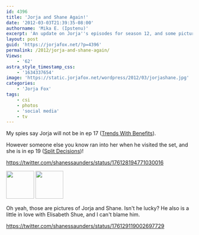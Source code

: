 ```yaml
---
id: 4396
title: 'Jorja and Shane Again!'
date: '2012-03-03T21:39:35-08:00'
authorname: 'Mika E. (Ipstenu)'
excerpt: 'An update on Jorja''s episodes for season 12, and some pictures!'
layout: post
guid: 'https://jorjafox.net/?p=4396'
permalink: /2012/jorja-and-shane-again/
Views:
    - '62'
astra_style_timestamp_css:
    - '1634337654'
image: 'https://static.jorjafox.net/wordpress/2012/03/jorjashane.jpg'
categories:
    - 'Jorja Fox'
tags:
    - csi
    - photos
    - 'social media'
    - tv
---
```


My spies say Jorja will not be in ep 17 (<a title="Trends With Benefits" href="https://jorjafox.net/wiki/Trends_With_Benefits">Trends With Benefits</a>).

However someone else you know ran into her when he visited the set, and she is in ep 19 (<a title="Split Decisions" href="https://jorjafox.net/wiki/Split_Decisions">Split Decisions</a>)!

https://twitter.com/shanessaunders/status/176128194771030016

<a href="https://jorjafox.net/gallery/tv/csi/pub/s12/candid/1219-shane01.jpg"><img title="Shane and Jorja" src="https://jorjafox.net/gallery/cache/tv/csi/pub/s12/candid/1219-shane01_200_cw200_ch200_thumb.jpg" alt="" width="75" height="75" /></a> <a href="https://jorjafox.net/gallery/tv/csi/pub/s12/candid/1219-shane02.jpg"><img title="Shane and Jorja" src="https://jorjafox.net/gallery/cache/tv/csi/pub/s12/candid/1219-shane02_200_cw200_ch200_thumb.jpg" alt="" width="75" height="75" /></a>

Oh yeah, those are pictures of Jorja and Shane. Isn't he lucky? He also is a little in love with Elisabeth Shue, and I can't blame him.

https://twitter.com/shanessaunders/status/176129119002697729
